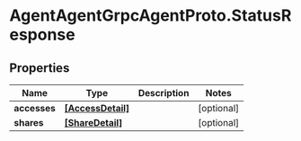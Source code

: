 # AgentAgentGrpcAgentProto.StatusResponse

## Properties

Name | Type | Description | Notes
------------ | ------------- | ------------- | -------------
**accesses** | [**[AccessDetail]**](AccessDetail.md) |  | [optional] 
**shares** | [**[ShareDetail]**](ShareDetail.md) |  | [optional] 


